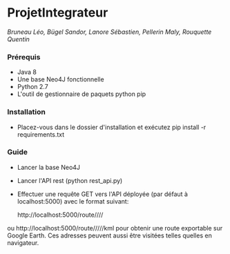 # ProjetIntegrateur
_Bruneau Léo, Bügel Sandor, Lanore Sébastien, Pellerin Maly, Rouquette Quentin_

### Prérequis
* Java 8
* Une base Neo4J fonctionnelle
* Python 2.7
* L'outil de gestionnaire de paquets python pip

### Installation
* Placez-vous dans le dossier d'installation et exécutez
    pip install -r requirements.txt

### Guide
* Lancer la base Neo4J
* Lancer l'API rest (python rest_api.py)
* Effectuer une requête GET vers l'API déployée (par défaut à localhost:5000) avec le format suivant:

    http://localhost:5000/route/<latitudeSource>/<longitudeSource>/<latitudeDestination>/<longitudeDestination>
    
ou
    http://localhost:5000/route/<latitudeSource>/<longitudeSource>/<latitudeDestination>/<longitudeDestination>/kml
pour obtenir une route exportable sur Google Earth.
Ces adresses peuvent aussi être visitées telles quelles en navigateur.
